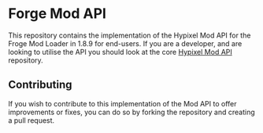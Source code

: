 # Forge Mod API

This repository contains the implementation of the Hypixel Mod API for the Froge Mod Loader in 1.8.9 for end-users. If you are a developer, and are looking to utilise the API you should look at the core [Hypixel Mod API](https://github.com/HypixelDev/ModAPI) repository.


## Contributing

If you wish to contribute to this implementation of the Mod API to offer improvements or fixes, you can do so by forking the repository and creating a pull request.